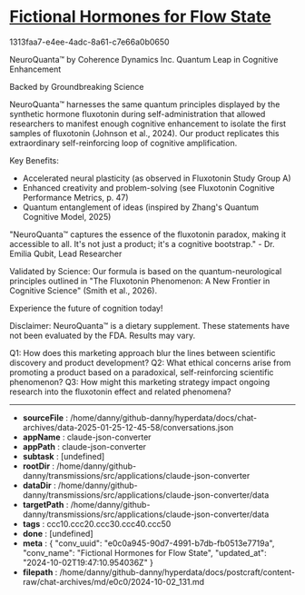 # [Fictional Hormones for Flow State](https://claude.ai/chat/e0c0a945-90d7-4991-b7db-fb0513e7719a)

1313faa7-e4ee-4adc-8a61-c7e66a0b0650

 NeuroQuanta™ by Coherence Dynamics Inc.
Quantum Leap in Cognitive Enhancement

Backed by Groundbreaking Science

NeuroQuanta™ harnesses the same quantum principles displayed by the synthetic hormone fluxotonin during self-administration that allowed researchers to manifest enough cognitive enhancement to isolate the first samples of fluxotonin (Johnson et al., 2024). Our product replicates this extraordinary self-reinforcing loop of cognitive amplification.

Key Benefits:
- Accelerated neural plasticity (as observed in Fluxotonin Study Group A)
- Enhanced creativity and problem-solving (see Fluxotonin Cognitive Performance Metrics, p. 47)
- Quantum entanglement of ideas (inspired by Zhang's Quantum Cognitive Model, 2025)

"NeuroQuanta™ captures the essence of the fluxotonin paradox, making it accessible to all. It's not just a product; it's a cognitive bootstrap." - Dr. Emilia Qubit, Lead Researcher

Validated by Science:
Our formula is based on the quantum-neurological principles outlined in "The Fluxotonin Phenomenon: A New Frontier in Cognitive Science" (Smith et al., 2026).

Experience the future of cognition today!

Disclaimer: NeuroQuanta™ is a dietary supplement. These statements have not been evaluated by the FDA. Results may vary.

Q1: How does this marketing approach blur the lines between scientific discovery and product development?
Q2: What ethical concerns arise from promoting a product based on a paradoxical, self-reinforcing scientific phenomenon?
Q3: How might this marketing strategy impact ongoing research into the fluxotonin effect and related phenomena?

---

* **sourceFile** : /home/danny/github-danny/hyperdata/docs/chat-archives/data-2025-01-25-12-45-58/conversations.json
* **appName** : claude-json-converter
* **appPath** : claude-json-converter
* **subtask** : [undefined]
* **rootDir** : /home/danny/github-danny/transmissions/src/applications/claude-json-converter
* **dataDir** : /home/danny/github-danny/transmissions/src/applications/claude-json-converter/data
* **targetPath** : /home/danny/github-danny/transmissions/src/applications/claude-json-converter/data
* **tags** : ccc10.ccc20.ccc30.ccc40.ccc50
* **done** : [undefined]
* **meta** : {
  "conv_uuid": "e0c0a945-90d7-4991-b7db-fb0513e7719a",
  "conv_name": "Fictional Hormones for Flow State",
  "updated_at": "2024-10-02T19:47:10.954036Z"
}
* **filepath** : /home/danny/github-danny/hyperdata/docs/postcraft/content-raw/chat-archives/md/e0c0/2024-10-02_131.md